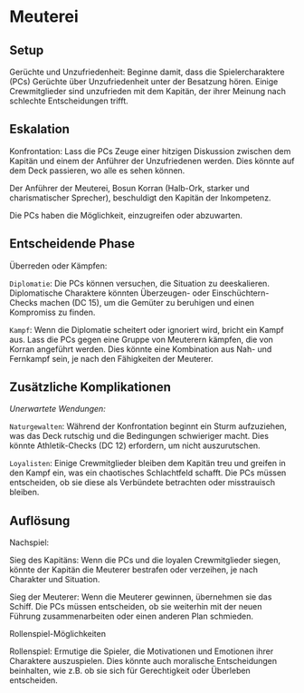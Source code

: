 # Meuterei

## Setup

Gerüchte und Unzufriedenheit: Beginne damit, dass die Spielercharaktere (PCs) Gerüchte über Unzufriedenheit unter der Besatzung hören. Einige Crewmitglieder sind unzufrieden mit dem Kapitän, der ihrer Meinung nach schlechte Entscheidungen trifft.

## Eskalation

Konfrontation: Lass die PCs Zeuge einer hitzigen Diskussion zwischen dem Kapitän und einem der Anführer der Unzufriedenen werden. Dies könnte auf dem Deck passieren, wo alle es sehen können.

Der Anführer der Meuterei, Bosun Korran (Halb-Ork, starker und charismatischer Sprecher), beschuldigt den Kapitän der Inkompetenz.

Die PCs haben die Möglichkeit, einzugreifen oder abzuwarten.

## Entscheidende Phase

Überreden oder Kämpfen:

`Diplomatie`: Die PCs können versuchen, die Situation zu deeskalieren. Diplomatische Charaktere könnten Überzeugen- oder Einschüchtern-Checks machen (DC 15), um die Gemüter zu beruhigen und einen Kompromiss zu finden.

`Kampf`: Wenn die Diplomatie scheitert oder ignoriert wird, bricht ein Kampf aus. Lass die PCs gegen eine Gruppe von Meuterern kämpfen, die von Korran angeführt werden. Dies könnte eine Kombination aus Nah- und Fernkampf sein, je nach den Fähigkeiten der Meuterer.

## Zusätzliche Komplikationen

_Unerwartete Wendungen:_

`Naturgewalten`: Während der Konfrontation beginnt ein Sturm aufzuziehen, was das Deck rutschig und die Bedingungen schwieriger macht. Dies könnte Athletik-Checks (DC 12) erfordern, um nicht auszurutschen.

`Loyalisten`: Einige Crewmitglieder bleiben dem Kapitän treu und greifen in den Kampf ein, was ein chaotisches Schlachtfeld schafft. Die PCs müssen entscheiden, ob sie diese als Verbündete betrachten oder misstrauisch bleiben.

## Auflösung

Nachspiel:

Sieg des Kapitäns: Wenn die PCs und die loyalen Crewmitglieder siegen, könnte der Kapitän die Meuterer bestrafen oder verzeihen, je nach Charakter und Situation.

Sieg der Meuterer: Wenn die Meuterer gewinnen, übernehmen sie das Schiff. Die PCs müssen entscheiden, ob sie weiterhin mit der neuen Führung zusammenarbeiten oder einen anderen Plan schmieden.

Rollenspiel-Möglichkeiten

Rollenspiel: Ermutige die Spieler, die Motivationen und Emotionen ihrer Charaktere auszuspielen. Dies könnte auch moralische Entscheidungen beinhalten, wie z.B. ob sie sich für Gerechtigkeit oder Überleben entscheiden.
